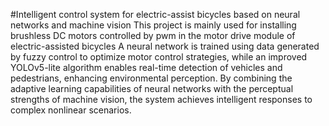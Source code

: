 #Intelligent control system for electric-assist bicycles based on neural networks and machine vision
This project is mainly used for installing brushless DC motors controlled by pwm in the motor drive module of electric-assisted bicycles
A neural network is trained using data generated by fuzzy control to optimize motor control strategies, while an improved YOLOv5-lite algorithm enables real-time detection of vehicles and pedestrians, enhancing environmental perception.  By combining the adaptive learning capabilities of neural networks with the perceptual strengths of machine vision, the system achieves intelligent responses to complex nonlinear scenarios.
